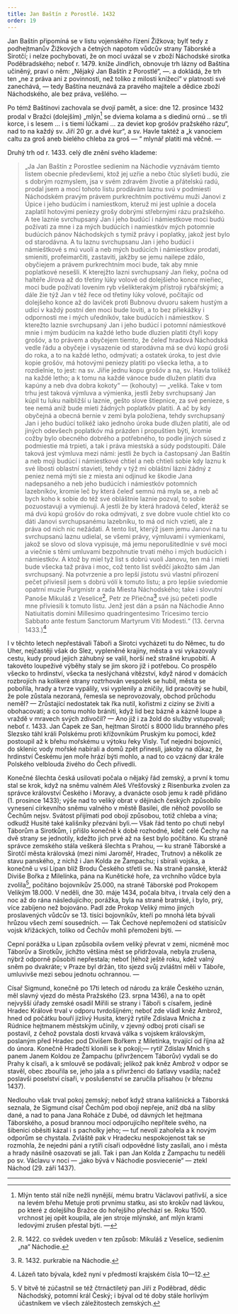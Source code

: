 ```yaml
---
title: Jan Baštín z Porostlé. 1432
order: 19
---
```

Jan Baštín připomíná se v listu vojenského řízení Žižkova; bylť tedy z podhejtmanův
Žižkových a četných napotom vůdcův strany Táborské a Sirotčí; i nelze pochybovati, že on
mocí uvázal se v zboží Náchodské sirotka Poděbradského; neboť r. 1479. kníže Jindřich,
obnovuje trh lázny od Baštína učiněný, praví o něm: „Nějaký Jan Baštín z Porostlé“, —. a
dokládá, že trh ten „ne z práva ani z povinnosti, než toliko z milosti knížecí“ v platnosti své
zanechává, — tedy Baštína neuznává za pravého majitele a dědice zboží Náchodského, ale
bez práva, vešlého. —

Po témž Baštínovi zachovala se dvojí pamět, a sice: dne 12. prosince 1432 prodal v
Bražci (dolejším) „mlýn[^30] se dviema kolama a s diedinú ornú .. se tři korce, i s lesem ... i s
tiemi lúčkami ... za deviet kop grošóv pražského rázu“, nad to na každý sv. Jiří 20 gr. a dvé
kur“, a sv. Havle taktéž a „k vanociem caltu za groš aneb bielého chleba za groš — “ mlynář
platiti má věčně. —

Druhý trh od r. 1433. celý dle znění svého klademe:

> „Ja Jan Baštín z Porostlee sedienim na Náchodie vyznávám tiemto listem obecnie předevšemi, ktož jej uzřie a nebo čtúc slyšeti budú, zie s dobrým rozmyslem, jsa v svém zdravém životie a přátelskú radú, prodal jsem a mocí tohoto listu prodávám laznu svú v podmiesti Náchodském pravým právem purkrechtním poctivému muži Janovi z Úpice i jeho budúcím i namiestkom, kteruž mi jest uplnie a docela zaplatil hotovými peniezy grošy dobrými střebrnými rázu pražského. A tee laznie svrchupsaný Jan i jeho budúcí i námiestkove moci budú požívati za mne i za mých budúcích i namiestkóv mých potomnie budúcích pánov Náchodských s tymiž právy i poplatky, jakož jest bylo od starodávna. A tu laznu svrchupsanu Jan i jeho budúcí i námieštkové s mú vuolí a neb mých budúcích i námiestkov prodati, smieniti, profeimarčiti, zastaviti, jakžby se jemu nailepe zdálo, obyčiejem a právem purkrechtním moci bude, tak aby mnie poplatkové nesešli. K kterejžto lazni svrchupsaný Jan řieky, počna od haltéře Jírova až do třetiny lúky volové od dolejšieho konce mieřiec, moci bude požívati lovením ryb všelikterakým přístroji rybářskými; a dále žie týž Jan v též řece od třetiny lúky volové, počítajíc od dolejšeho konce až do laviček proti Bubnovu dvuoru sakem hustým a udicí v každý postní den moci bude loviti, a to bez přiekážky i odpornosti me i mých uředníkóv, take budúcích i námiestkov. S kterežto laznie svrchupsaný Jan i jeho budúcí i potomní námiestkové mnie i mým budúcím na každé letho bude dluzien platiti čtyři kopy grošóv, a to právem a obyčejem tiemto, že čeleď hradová Náchodská vedle řádu a obyčeje i vysazenie od starodávna má se dvú kopú groši do roka, a to na každé letho, odmývati; a ostatek úroka, to jest dvie kopie grošóv, má hotovými peniezy platiti po všecka letha, a to rozdielnie, to jest: na sv. Jiřie jednu kopu grošóv a na, sv. Havla tolikéž na každé letho; a k tomu na každé vánoce bude dlužen platiti dva kapúny a neb dva dobra kokoty“ — (kohouty) — „veliká. Take v tom trhu jest taková výmluva a výmienka, jestli žeby svrchupsaný Jan kúpil tu luku naibližší u laznie, gešto slove štiepnice, za své penieze, s tee nemá aniž bude mieti žádných poplatkóv platiti. A ač by kdy obyčejná a obecná bernie v zemi byla položiena, tehdy svrchupsaný Jan i jeho budúcí tolikéž iako jednoho úroka bude dlužen platiti, ale od jiných odevšech poplatkóv má prázden i propuštien býti, kromie cožby bylo obecného dobrého a potřebného, to podle jiných súsed z podmiestie má trpieti, a tak i práva miestská a súdy podstoupiti. Dále taková jest výmluva mezi námi: jestli že bych ia častopsaný Jan Baštín a neb moji budúcí i námiestkové chtiel a neb chtieli sobie kdy laznu k své libosti oblastní stavieti, tehdy v týž mi obláštní lázni žádný z peniez nemá mýti sie z miesta ani odjinud ke škodie Jana nadepsaného a neb jeho budúcích i námiestkóv potomních lazebníkóv, kromie leč by která čeleď semnú má myla se, a neb ač bych koho k sobie do též své obláštnie laznie pozval, to sobie pozuostavuji a vymienuji. A jestli že by která hradová čeleď, kteráž se má dvú kopú grošóv do roka odmývati, z sve dobre vuole chtiel kto co dáti Janovi svrchupsanému lazebníku, to má od nich vzieti, ale z práva od nich nic nežádati. A tento list, kterýž jsem jemu Janovi na tu svrchupsanú laznu udielal, se všemi právy, výmluvami i vymienkami, jakož se slovo od slova vypisuje, má jemu neporušitedlnie v své moci a viečnie s těmi umluvami bezpohnutie trvati mého i mých budúcích i námiestkóv. A ktož by miel tyž list s dobrú vuoli Janovu, ten má i mieti bude všecka taž práva i moc, což  tento list svědčí jakožto sám Jan svrchupsaný. Na potvrzenie a pro lepší jistotu svú vlastní přirození pečet přiviesil jsem s dobrú vólí k tomuto listu; a pro lepšie sviedomie opatrní muzie Purgmistr a rada Miesta Náchodského; take i slovutní Panoše Mikuláš z Veselice[^31], Petr ze Přiečna[^32] své jsú pečeti podle mne přiviesili k tomuto listu. Jenž jest dán a psán na Náchodie Anno Natiuitatis domini Millesimo quadringentesimo Tricesimo tercio Sabbato ante festum Sanctorum Martyrum Viti Modesti.“ (13. června 1433.)[^33]

I v těchto letech nepřestávali Táboři a Sirotci vycházeti tu do Němec, tu do Uher,
nejčastěji však do Slez, vypleněné krajiny, města a vsi vykazovaly cestu, kudy proud jejich
záhubný se valil, horší než strašné krupobití. A takovéto loupeživé výběhy staly se jim skoro
již i potřebou. Co prospělo všecko to hrdinství, všecka ta neslýchaná vítězství, když národ v
domácích rozbrojích na kolikeré strany roztrhován vespolek se hubil, města se pobořila, hrady
a tvrze vypálily, vsi vyplenily a zničily, lid pracovitý se hubil, že pole zůstala nezoraná,
řemesla se neprovozovaly, obchod průchodu neměl? — Zrůstající nedostatek tak řka nutil,
kořistmi z ciziny se živiti a obohacovati; a co tomu mohlo brániti, když lid bez bázně a kázně
loupe a vraždě v mravech svých zdivočil? — Ano již i za žold do služby vstupovali; neboť r. 1433.
Jan Čapek ze San, hejtman Sirotčí s 8000 lidu branného přes Slezsko táhl králi
Polskému proti křížovníkúm Pruským ku pomoci, kdež postoupil až k břehu mořskému u
výtoku řeky Visly. Tuť nejedni bojovníci, do sklenic vody mořské nabírali a domů zpět
přinesli, jakoby na důkaz, že hrdinství Českému jen moře hrází býti mohlo, a nad to co vzácný
dar krále Polského velblouda živého do Čech přivedli.

Konečné šlechta česká usilovati počala o nějaký řád zemský, a první k tomu stal se
krok, když na sněmu valném Aleš Vřešťovský z Risenburka zvolen za správce království
Českého i Moravy, a dvanácte osob jemu k radě přidáno (1. prosince 1433); výše nad to veliký obrat v dějinách českých způsobilo vynesení církevního sněmu valného v městě
Basilei, dle něhož povolilo se Čechům nejsv. Svátost přijímati pod obojí způsobou, totiž chleba a vína; odkudž Husité také kališníky přezváni byli.— Však řád tento
po chuti nebyl Táborům a Sirotkům, i přišlo konečně k době rozhodné, kdež celé Čechy na
dvě strany se jednotily, kdežto jich prvé až na šest bylo počítáno. Ku straně správce
zemského stála veškerá šlechta s Prahou, — ku straně Táborské a Sirotčí města královská
(mezi nimi Jaroměř, Hradec, Trutnov) a několik ze stavu panského, z nichž i Jan Kolda ze
Žampachu; i sbírali vojska, a konečně u vsi Lipan blíž Brodu Českého střetli se. Na straně
panské, kteráž Diviše Bořka z Milelínka, pána na Kunětické hoře, za vrchního vůdce byla
zvolila[^34], počítáno bojovníkův 25.000, na straně Táborské pod Prokopem Velikým 18.000. V
neděli, dne 30. máje 1434, počala bitva, i trvala celý den a noc až do rána následujícího;
porážka, byla na straně bratrské, i bylo, prý, více zabíjeno než bojováno. Padl zde Prokop
Veliký mimo jiných proslavených vůdcův se 13. tisíci bojovníkův, kteří po mnohá léta bývali
hrůzou všech zemí sousedních. — Tak Čechové nepřemoženi od statisícův vojsk křižáckých,
toliko od Čechův mohli přemoženi býti. —

Cepní porážka u Lipan způsobila ovšem veliký převrat v zemi, nicméně moc Táborův
a Sirotkův, jichžto většina měst se přidržovala, nebyla zrušena, nýbrž odporně působiti
nepřestala; neboť |téhož ještě roku, kdež valný sněm po dvakráte; v Praze byl držán, tito sjezd
svůj zvláštní měli v Táboře, umluvivše mezi sebou jednotu ochrannou. —

Císař Sigmund, konečně po 17ti letech od národu za krále Českého uznán, měl slavný
vjezd do města Pražského (23. srpna 1436), a na to opět nejvyšší úřady zemské osadil Mířili
se strany i Táboři s císařem, jedině Hradec Králové trval v odporu tvrdošíjném; neboť zde
vládl kněz Ambrož, hned od počátku bouří jizlivý Husita, kterýž rytíře Zdislava Mnicha z Rúdnice hejtmanem
městským učinily, v zjevný odboj proti císaři se postavil, z čehož povstala dosti krvavá válka
s vojskem královským, poslaným před Hradec pod Divišem Bořkem z Miletínka, trvající od
října až do února. Konečně Hradečtí klonili se k pokoji;— rytíř Zdislav Mnich s panem Janem
Koldou ze Žampachu (přívržencem Táborův) vydali se do Prahy k císaři, a k smlouvě se
podávali; jelikož pak kněz Ambrož v odpor se stavěl, obec zbouřila se, jeho jala a s přívrženci
do šatlavy vsadila; načež poslavši poselství císaři, v poslušenství se zaručila přísahou (v
březnu 1437).

Nedlouho však trval pokoj zemský; neboť když strana kališnická a Táborská seznala,
že Sigmund císař Čechům pod obojí nepřeje, aniž dbá na sliby dané, a nad to pana Jana
Roháče z Dubé, od dávných let hejtmana Táborského, a posud brannou mocí odporujícího
nepřítele svého, na šibenici oběsiti kázal i s pacholky jeho; — tuť nevolí zahořela a k novým
odporům se chystala. Zvláště pak v Hradecku nespokojenost tak se rozmohla, že nejedni páni
a rytíři císaři odpovědné listy zasílali, ano i města a hrady násilně osazovati se jali. Tak i pan
Jan Kolda z Žampachu tu neděli po sv. Václavu v noci — „jako bývá v Náchodie
posviecenie“ — ztekl Náchod (29. září 1437).





-----------------------------


[^30]: Mlýn tento stál níže nežli nynější, mému bratru Václavovi patřivší, a sice na levém břehu Metuje proti
    prvnímu statku, asi sto krokův nad lávkou, po které z dolejšího Bražce do hořejšího přechází se. Roku 1500.
    vrchnost jej opět koupila, ale jen stroje mlýnské, anť mlýn krami ledovými zrušen přestal býti. —

[^31]: R. 1422. co svědek uveden v ten způsob: Mikuláš z Veselíce, sediením „na“ Náchodie.

[^32]: R. 1432. purkrabie na Náchodie.

[^33]: Lázeň tato bývala, kdež nyní v předmostí krajském čísla 10—12.

[^34]: V bitvě té zúčastnil se též čtrnáctiletý pan Jiří z Poděbrad, dědic Náchodský, potomní král Český; i býval od té
    doby stále horlivým účastníkem ve všech záležitostech zemských.
